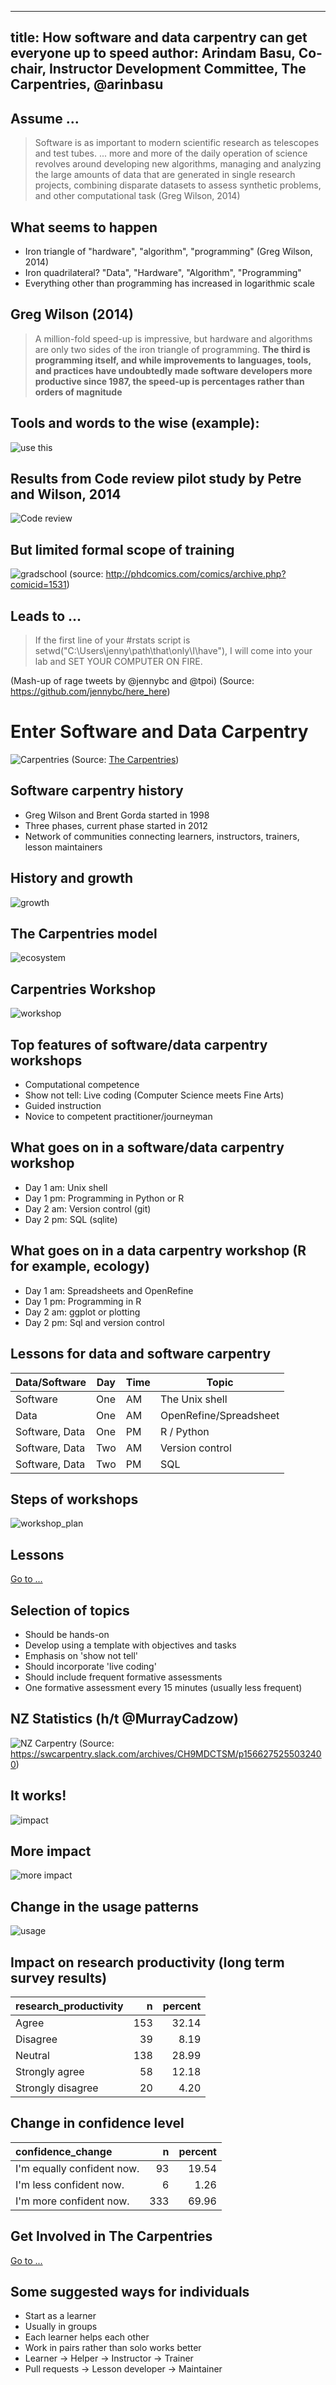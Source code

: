 
---
title: How software and data carpentry can get everyone up to speed
author: Arindam Basu, Co-chair, Instructor Development Committee, The Carpentries, @arinbasu
---


## Assume ...
> Software is as important to modern scientific research as telescopes and test tubes. ... more and more of the daily operation of science revolves around developing new algorithms, managing and analyzing the large amounts of data that are generated in single research projects, combining disparate datasets to assess synthetic problems, and other computational task (Greg Wilson, 2014)

## What seems to happen
- Iron triangle of "hardware", "algorithm", "programming" (Greg Wilson, 2014)
- Iron quadrilateral? "Data", "Hardware", "Algorithm", "Programming"
- Everything other than programming has increased in logarithmic scale

## Greg Wilson (2014)
> A million-fold speed-up is impressive, but hardware and algorithms are only two sides of the iron triangle of programming. **The   third is programming itself, and while improvements to languages,   tools, and practices have undoubtedly made software developers   more productive since 1987, the speed-up is percentages rather   than orders of magnitude**

## Tools and words to the wise (example):
![use this](usethis.png)

## Results from Code review pilot study by Petre and Wilson, 2014

![Code review](code_review.png)

## But limited formal scope of training
![gradschool](picture12.jpg)
(source: http://phdcomics.com/comics/archive.php?comicid=1531)

## Leads to ...

> If the first line of your #rstats script is setwd("C:\Users\jenny\path\that\only\I\have"), I will come into your lab and SET YOUR COMPUTER ON FIRE.

 (Mash-up of rage tweets by @jennybc and @tpoi)
 (Source: https://github.com/jennybc/here_here)

# Enter Software and Data Carpentry
![Carpentries](carpentry.png)
(Source: [The Carpentries](https://carpentries.org/))

## Software carpentry history
- Greg Wilson and Brent Gorda started in 1998
- Three phases, current phase started in 2012
- Network of communities connecting learners, instructors, trainers, lesson maintainers

## History and growth
![growth](SWCDChistory.png)

## The Carpentries model
![ecosystem](ecosystem.png)

## Carpentries Workshop
![workshop](carpentries_workshop.jpeg)

## Top features of software/data carpentry workshops
- Computational competence
- Show not tell: Live coding (Computer Science meets Fine Arts)
- Guided instruction
- Novice to competent practitioner/journeyman 

## What goes on in a software/data carpentry workshop
- Day 1 am: Unix shell
- Day 1 pm: Programming in Python or R
- Day 2 am: Version control (git)
- Day 2 pm: SQL (sqlite)

## What goes on in a data carpentry workshop (R for example, ecology)
- Day 1 am: Spreadsheets and OpenRefine
- Day 1 pm: Programming in R
- Day 2 am: ggplot or plotting
- Day 2 pm: Sql and version control

## Lessons for data and software carpentry

| Data/Software | Day  | Time | Topic |
|---------------|------|------|-------|
| Software      | One  | AM   | The Unix shell |
| Data          | One  | AM   | OpenRefine/Spreadsheet |
| Software, Data| One  | PM   | R / Python |
| Software, Data      | Two  | AM   | Version control |
| Software, Data      | Two  | PM   | SQL   |

## Steps of workshops
![workshop_plan](workshop_plan.png)

## Lessons
[Go to ...](https://datacarpentry.org/lessons/)


## Selection of topics
- Should be hands-on
- Develop using a template with objectives and tasks
- Emphasis on 'show not tell'
- Should incorporate 'live coding'
- Should include frequent formative assessments
- One formative assessment every 15 minutes (usually less frequent)

## NZ Statistics (h/t @MurrayCadzow)
![NZ Carpentry](nz_carpentry.png)
(Source: https://swcarpentry.slack.com/archives/CH9MDCTSM/p1566275255032400)

## It works!
![impact](impact.png)

## More impact
![more impact](impact_graphs.png)

## Change in the usage patterns
![usage](usage_change.png)

## Impact on research productivity (long term survey results)

|research_productivity |   n| percent|
|:---------------------|---:|-------:|
|Agree                 | 153|   32.14|
|Disagree              |  39|    8.19|
|Neutral               | 138|   28.99|
|Strongly agree        |  58|   12.18|
|Strongly disagree     |  20|    4.20|

## Change in confidence level

|confidence_change          |   n| percent|
|:--------------------------|---:|-------:|
|I'm equally confident now. |  93|   19.54|
|I'm less confident now.    |   6|    1.26|
|I'm more confident now.    | 333|   69.96|

## Get Involved in The Carpentries
 [Go to ...](https://carpentries.org/community/)
 
## Some suggested ways for individuals 
- Start as a learner
- Usually in groups 
- Each learner helps each other
- Work in pairs rather than solo works better
- Learner -> Helper -> Instructor -> Trainer
- Pull requests -> Lesson developer -> Maintainer
